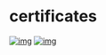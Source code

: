 # certificates
[![img](https://imgur.com/V75MM2J)](https://www.hackerrank.com/certificates/f713ef309b5b)
[![img](https://i.imgur.com/Fx2sBeR.png)](https://www.coursera.org/account/accomplishments/certificate/N4FBTPPPV2W9)
